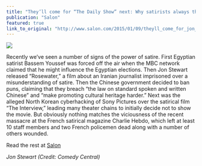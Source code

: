 ```yaml
---
title: "They’ll come for “The Daily Show” next: Why satirists always threaten fundamentalists"
publication: "Salon"
featured: true
link_to_original: "http://www.salon.com/2015/01/09/theyll_come_for_jon_stewart_next_why_satirists_always_threaten_fundamentalists/"
---
```

![](/assets/img/john-stewart.jpg)

Recently we’ve seen a number of signs of the power of satire.  First Egyptian satirist Bassem Youssef was forced off the air when the MBC network claimed that he might influence the Egyptian elections. Then Jon Stewart released “Rosewater,” a film about an Iranian journalist imprisoned over a misunderstanding of satire. Then the Chinese government decided to ban puns, claiming that they breach “the law on standard spoken and written Chinese” and “make promoting cultural heritage harder.” Next was the alleged North Korean cyberhacking of Sony Pictures over the satirical film “The Interview,” leading many theater chains to initially decide not to show the movie.  But obviously nothing matches the viciousness of the recent massacre at the French satirical magazine Charlie Hebdo, which left at least 10 staff members and two French policemen dead along with a number of others wounded.

Read the rest at [Salon](http://www.salon.com/2015/01/09/theyll_come_for_jon_stewart_next_why_satirists_always_threaten_fundamentalists/)

_Jon Stewart (Credit: Comedy Central)_
